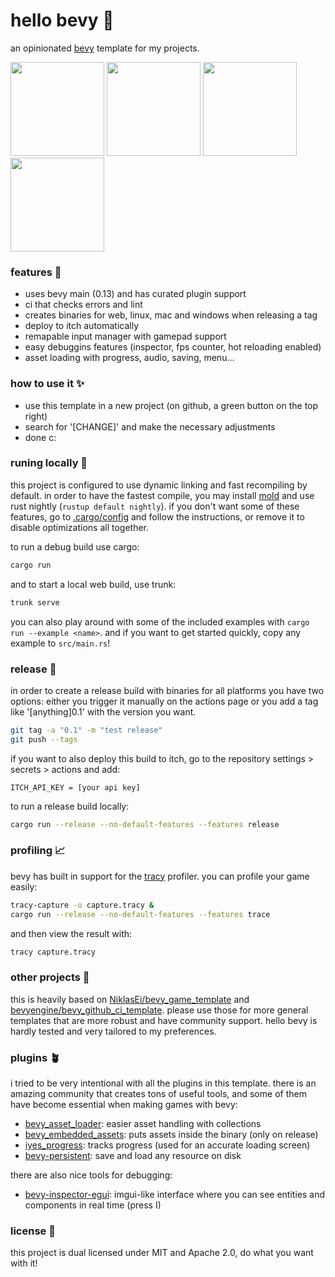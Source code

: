 # hello bevy 🦆

an opinionated [bevy](https://github.com/bevyengine/bevy) template for my projects.

<p float="left">
  <img src="https://github.com/eerii/hello-bevy/assets/22449369/5f736632-75ac-40ef-bd8e-3a66dc57a68a" height="150px" />
  <img src="https://github.com/eerii/hello-bevy/assets/22449369/f20dd7f6-3d91-4f22-8291-af287a12eaa3" height="150px" />
  <img src="https://github.com/eerii/hello-bevy/assets/22449369/ed8f0c5c-1ca9-41ee-aa48-ab97c69b3887" height="150px" />
  <img src="https://github.com/eerii/hello-bevy/assets/22449369/d4207538-73cb-4bb9-b463-9b345887a118" height="150px" />
</p>

### features 🌿

- uses bevy main (0.13) and has curated plugin support
- ci that checks errors and lint
- creates binaries for web, linux, mac and windows when releasing a tag
- deploy to itch automatically
- remapable input manager with gamepad support
- easy debuggins features (inspector, fps counter, hot reloading enabled)
- asset loading with progress, audio, saving, menu...

### how to use it ✨

- use this template in a new project (on github, a green button on the top right)
- search for '[CHANGE]' and make the necessary adjustments
- done c:

### runing locally 🌺

this project is configured to use dynamic linking and fast recompiling by default.
in order to have the fastest compile, you may install [mold](https://github.com/rui314/mold) and use rust nightly (`rustup default nightly`).
if you don't want some of these features, go to [.cargo/config](.cargo/config) and follow the instructions, or remove it to disable optimizations all together.

to run a debug build use cargo:

```sh
cargo run
```

and to start a local web build, use trunk:

```sh
trunk serve
```

you can also play around with some of the included examples with `cargo run --example <name>`. and if you want to get started quickly, copy any example to `src/main.rs`!

### release 🌻

in order to create a release build with binaries for all platforms you have two options: either you trigger it manually on the actions page or you add a tag like '[anything]0.1' with the version you want.

```sh
git tag -a "0.1" -m "test release"
git push --tags
```

if you want to also deploy this build to itch, go to the repository settings > secrets > actions and add:

```
ITCH_API_KEY = [your api key]
```

to run a release build locally:

```sh
cargo run --release --no-default-features --features release
```

### profiling 📈

bevy has built in support for the [tracy](https://github.com/wolfpld/tracy) profiler. you can profile your game easily:

```sh
tracy-capture -o capture.tracy &
cargo run --release --no-default-features --features trace
```

and then view the result with:

```sh
tracy capture.tracy
```

### other projects 💖

this is heavily based on [NiklasEi/bevy_game_template](https://github.com/NiklasEi/bevy_game_template) and [bevyengine/bevy_github_ci_template](https://github.com/bevyengine/bevy_github_ci_template). please use those for more general templates that are more robust and have community support. hello bevy is hardly tested and very tailored to my preferences.

### plugins 🪴

i tried to be very intentional with all the plugins in this template. there is an amazing community that creates tons of useful tools, and some of them have become essential when making games with bevy:

- [bevy_asset_loader](https://github.com/NiklasEi/bevy_asset_loader): easier asset handling with collections
- [bevy_embedded_assets](https://github.com/vleue/bevy_embedded_assets): puts assets inside the binary (only on release)
- [iyes_progress](https://github.com/IyesGames/iyes_progress): tracks progress (used for an accurate loading screen)
- [bevy-persistent](https://github.com/umut-sahin/bevy-persistent): save and load any resource on disk

there are also nice tools for debugging:

- [bevy-inspector-egui](https://github.com/jakobhellermann/bevy-inspector-egui): imgui-like interface where you can see entities and components in real time (press I)

### license 📝

this project is dual licensed under MIT and Apache 2.0, do what you want with it!
